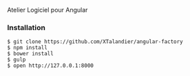 Atelier Logiciel pour Angular

### Installation
	$ git clone https://github.com/XTalandier/angular-factory
	$ npm install
	$ bower install
	$ gulp
	$ open http://127.0.0.1:8000
	
	

